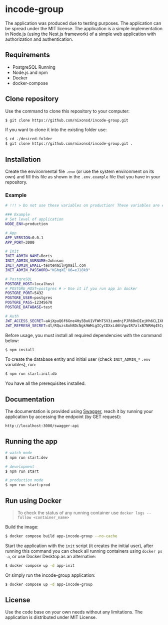 # incode-group
The application was produced due to testing purposes. The application can be spread under the MIT license. The application is a simple implementation in Node.js (using the Nest.js framework) of a simple web application with authorization and authentication.

## Requirements
- PostgreSQL Running
- Node.js and npm
- Docker
- docker-compose

## Clone repository
Use the command to clone this repository to your computer:
``` bash
$ git clone https://github.com/nixonsd/incode-group.git
```

If you want to clone it into the existing folder use:
```bash
$ cd ./desired-folder
$ git clone https://github.com/nixonsd/incode-group.git .
```

## Installation
Create the environmental file `.env` (or use the system environment on its own) and fill this file as shown in the `.env.example` file that you have in your repository.

### Example
```bash
# !!! > Do not use these variables on production! These variables are exposed!

### Example
# Set level of application
NODE_ENV=production

# App
APP_VERSION=0.0.1
APP_PORT=3000

# Init
INIT_ADMIN_NAME=Boris
INIT_ADMIN_SURNAME=Johnson
INIT_ADMIN_EMAIL=testemail@gmail.com
INIT_ADMIN_PASSWORD="KGhqXE'U6=eJ)8k9"

# PostgreSQL
POSTGRE_HOST=localhost
# POSTGRE_HOST=postgres # > Use it if you run app in docker
POSTGRE_PORT=5432
POSTGRE_USER=postgres
POSTGRE_PASS=12345678
POSTGRE_DATABASE=test

# Auth
JWT_ACCESS_SECRET=aAjXpuQ6f6Gne4Hy5BuU1VFWhTSV3iumdnjPJR60nDIejHh6CLIXK4rYRzB2DPuAB+o55EEFCiqNLTuLRWpVfpkP0wOZK7GiHUtO4r36PNIH4L2PDO5iBwHLYe921nwKtptDO5m1isUvY15RfRolkWWGbuqe87cVVRZT76vlhcfxSB5a85TM61BYvBtrs9rUbFnsfnYLaQJZ3arYJV7a6sPSs1E+InD2H+tk4dUrg675t+0b6IlyDT+6Ll0CovzDjnupuG60Ku9XKu7xIjNlrXCPxX6uXow/q3eICfY8aMwNSwqzej6VblVvwQGTrdWxjj1VEOEEd0+8Z2zpqdgdwQ==
JWT_REFRESH_SECRET=4t/RQuzs8ohBDcNgk9WHLgICyCDXxLd6hVgw1R7alxB7NRHq45CgpieA4nHF6ENXEBp6uP1tFtwQiFD7FY0mloMpkNBxk4vL/1ng5qTUuycuAH34c7v6sI3IwfLobOR3x1IaKHa9sQRDw/7LqTSUfSn3wdhED+7TF5jcrKidBP6U6MloyAheOBQmCVap9VuHEuzUM0OBTt+3nFKQw28hC4L3QyOFIS6TMqvipc0nGjHRs4qZdZ/WfXSOhXNKg0KGcTWnGx7ygkKbziSd4NKe8i2M8Z/wLeM9nI9NfpwhLbyariOUEJZXwPB+cbZ1GUEtr/vBN9XtGBfj8E4c5KcGIw==
```

Before usage, you must install all required dependencies with the command below:
```bash
$ npm install
```
To create the database entity and initial user (check `INIT_ADMIN_*` `.env` variables), run:
```bash
$ npm run start:init:db
```
You have all the prerequisites installed. 

## Documentation
The documentation is provided using [Swagger](https://swagger.io/), reach it by running your application by accessing the endpoint (by GET request):
```
http://localhost:3000/swagger-api
```

## Running the app

```bash
# watch mode
$ npm run start:dev

# development
$ npm run start

# production mode
$ npm run start:prod
```

## Run using Docker
> To check the status of any running container use `docker logs --follow <container_name>`

Build the image:
``` bash
$ docker compose build app-incode-group --no-cache
```

Start the application with the `init` script (it creates the initial user), after running this command you can check all running containers using `docker ps -a`, or use Docker Desktop as an alternative:
```bash
$ docker compose up -d app-init 
```

Or simply run the incode-group application:
```bash
$ docker compose up -d app-incode-group 
```

## License
Use the code base on your own needs without any limitations. The application is distributed under MIT License.
